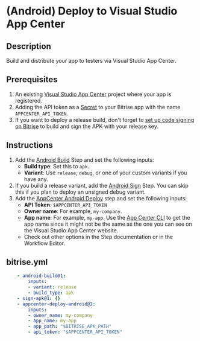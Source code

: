 # (Android) Deploy to Visual Studio App Center

## Description

Build and distribute your app to testers via Visual Studio App Center.

## Prerequisites

1. An existing [Visual Studio App Center](https://docs.microsoft.com/en-us/appcenter/dashboard/) project where your app is registered.
2. Adding the API token as a [Secret](https://devcenter.bitrise.io/en/builds/secrets.html) to your Bitrise app with the name `APPCENTER_API_TOKEN`.
3. If you want to deploy a release build, don't forget to [set up code signing on Bitrise](https://devcenter.bitrise.io/en/code-signing/android-code-signing.html) to build and sign the APK with your release key.

## Instructions

1. Add the [Android Build](https://github.com/bitrise-steplib/bitrise-step-android-build) Step and set the following inputs:
    - **Build type**: Set this to `apk`.
    - **Variant**: Use `release`, `debug`, or one of your custom variants if you have any.
2. If you build a release variant, add the [Android Sign](https://github.com/bitrise-steplib/steps-sign-apk) Step. You can skip this if you plan to deploy an unsigned debug variant.
3. Add the [AppCenter Android Deploy](https://www.bitrise.io/integrations/steps/appcenter-deploy-android) step and set the following inputs:
    - **API Token**: `$APPCENTER_API_TOKEN`
    - **Owner name**: For example, `my-company`.
    - **App name**: For example, `my-app`. Use the [App Center CLI](https://github.com/Microsoft/appcenter-cli) to get the app name since it might not be the same as the one you can see on the Visual Studio App Center website.
    - Check out other options in the Step documentation or in the Workflow Editor.

## bitrise.yml

```yaml
    - android-build@1:
        inputs:
        - variant: release
        - build_type: apk
    - sign-apk@1: {}
    - appcenter-deploy-android@2:
        inputs:
        - owner_name: my-company
        - app_name: my-app
        - app_path: "$BITRISE_APK_PATH"
        - api_token: "$APPCENTER_API_TOKEN"
```
